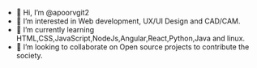 - 👋 Hi, I’m @apoorvgit2
- 👀 I’m interested in Web development, UX/UI Design and CAD/CAM.
- 🌱 I’m currently learning HTML,CSS,JavaScript,NodeJs,Angular,React,Python,Java and linux.
- 💞️ I’m looking to collaborate on Open source projects to contribute the society.

<!---
apoorvgit2/apoorvgit2 is a ✨ special ✨ repository because its `README.md` (this file) appears on your GitHub profile.
You can click the Preview link to take a look at your changes.
--->
